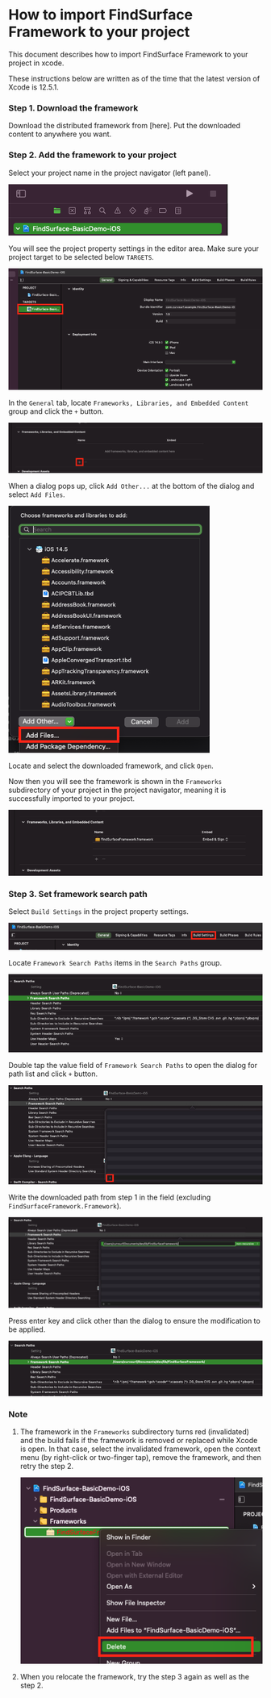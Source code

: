 # How to import FindSurface Framework to your project

This document describes how to import FindSurface Framework to your project in xcode.

These instructions below are written as of the time that the latest version of Xcode is 12.5.1.



### Step 1. Download the framework

Download the distributed framework from [here]. Put the downloaded content to anywhere you want.



### Step 2. Add the framework to your project

Select your project name in the project navigator (left panel).

![select-project.png](images/select-project.png)

You will see the project property settings in the editor area. Make sure your project target to be selected below `TARGETS`.

![select-targets.png](images/select-targets.png)

In the `General` tab, locate `Frameworks, Libraries, and Embedded Content` group and click the `+` button.

![frameworks-libraries-and-embedded-content.png](images/frameworks-libraries-and-embedded-content.png)

When a dialog pops up, click `Add Other...` at the bottom of the dialog and select `Add Files`.

![dialog-pops-up.png](images/dialog-pops-up.png)

Locate and select the downloaded framework, and click `Open`.

Now then you will see the framework is shown in the  `Frameworks` subdirectory of your project in the project navigator, meaning it is successfully imported to your project.

![framework-is-imported.png](images/framework-is-imported.png)



### Step 3. Set framework search path

Select `Build Settings` in the project property settings.

![select-build-settings](images/select-build-settings.png)

Locate `Framework Search Paths` items in the `Search Paths` group.

![locate-search-paths.png](images/locate-search-paths.png)

Double tap the value field of `Framework Search Paths` to open the dialog for path list and click `+` button.

![click-plus-button.png](images/click-plus-button.png)

Write the downloaded path from step 1 in the field (excluding `FindSurfaceFramework.Framework`).

![write-the-path.png](images/write-the-path.png)

Press enter key and click other than the dialog to ensure the modification to be applied.

![path-modified.png](images/path-modified.png)



### Note

1. The framework in the `Frameworks` subdirectory turns red (invalidated) and the build fails if the framework is removed or replaced while Xcode is open. In that case, select the invalidated framework, open the context menu (by right-click or two-finger tap), remove the framework, and then retry the step 2.

   ![deleting-invalidated-framework.png](images/deleting-invalidated-framework.png)

2. When you relocate the framework, try the step 3 again as well as the step 2.

